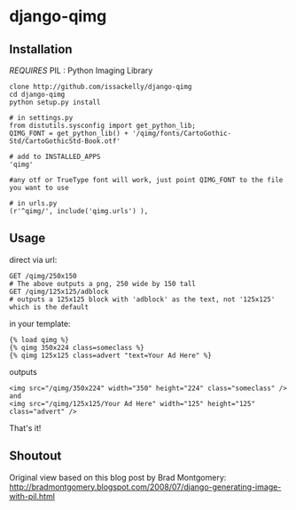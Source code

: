 django-qimg
===========

Installation
------------

*REQUIRES*
  PIL : Python Imaging Library

    clone http://github.com/issackelly/django-qimg
    cd django-qimg
    python setup.py install
    
    # in settings.py
    from distutils.sysconfig import get_python_lib;
    QIMG_FONT = get_python_lib() + '/qimg/fonts/CartoGothic-Std/CartoGothicStd-Book.otf'
    
    # add to INSTALLED_APPS
    'qimg'
    
    #any otf or TrueType font will work, just point QIMG_FONT to the file you want to use
    
    # in urls.py
    (r'^qimg/', include('qimg.urls') ),
    
Usage
------

direct via url:

    GET /qimg/250x150
    # The above outputs a png, 250 wide by 150 tall
    GET /qimg/125x125/adblock
    # outputs a 125x125 block with 'adblock' as the text, not '125x125' which is the default
    
in your template:

    {% load qimg %}
    {% qimg 350x224 class=someclass %}
    {% qimg 125x125 class=advert "text=Your Ad Here" %}
    
outputs

    <img src="/qimg/350x224" width="350" height="224" class="someclass" /> and
    <img src="/qimg/125x125/Your Ad Here" width="125" height="125" class="advert" />
    
That's it!

Shoutout
--------
Original view based on this blog post by Brad Montgomery:
<http://bradmontgomery.blogspot.com/2008/07/django-generating-image-with-pil.html>
    
    
